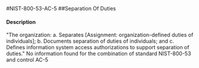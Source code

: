 #NIST-800-53-AC-5
##Separation Of Duties
#### Description
"The organization:
  a.  Separates [Assignment: organization-defined duties of individuals];
  b.  Documents separation of duties of individuals; and
  c.  Defines information system access authorizations to support separation of duties."
No information found for the combination of standard NIST-800-53 and control AC-5
